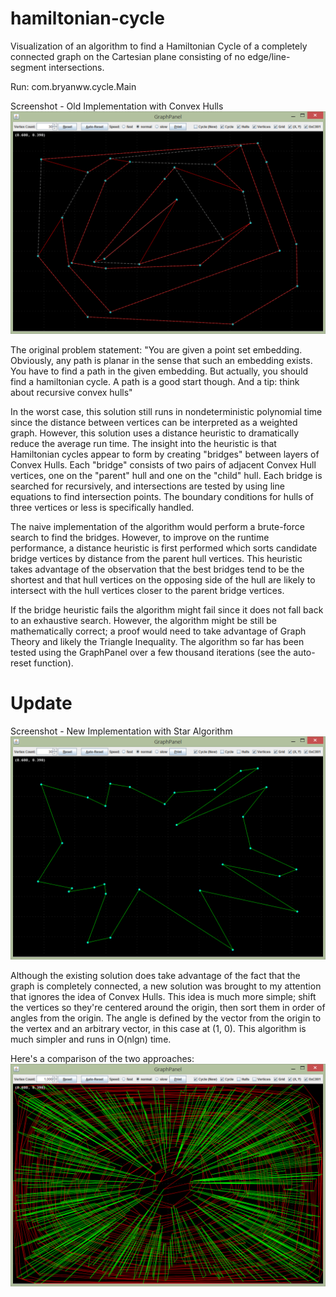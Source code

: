 hamiltonian-cycle
=================

Visualization of an algorithm to find a Hamiltonian Cycle of a completely connected graph on the Cartesian plane consisting of no edge/line-segment intersections.

Run:  com.bryanww.cycle.Main

Screenshot - Old Implementation with Convex Hulls
![screenshot-old.png](screenshot-old.png "Screenshot - Old Implementation with Convex Hulls")

The original problem statement:
"You are given a point set embedding. Obviously, any path is planar in the sense that such an embedding exists. You have to find a path in the given embedding. But actually, you should find a hamiltonian cycle. A path is a good start though.
And a tip: think about recursive convex hulls"

In the worst case, this solution still runs in nondeterministic polynomial time since the distance between vertices can be interpreted as a weighted graph.  However, this solution uses a distance heuristic to dramatically reduce the average run time.  The insight into the heuristic is that Hamiltonian cycles appear to form by creating "bridges" between layers of Convex Hulls.  Each "bridge" consists of two pairs of adjacent Convex Hull vertices, one on the "parent" hull and one on the "child" hull.  Each bridge is searched for recursively, and intersections are tested by using line equations to find intersection points.  The boundary conditions for hulls of three vertices or less is specifically handled.

The naive implementation of the algorithm would perform a brute-force search to find the bridges.  However, to improve on the runtime performance, a distance heuristic is first performed which sorts candidate bridge vertices by distance from the parent hull vertices.  This heuristic takes advantage of the observation that the best bridges tend to be the shortest and that hull vertices on the opposing side of the hull are likely to intersect with the hull vertices closer to the parent bridge vertices.

If the bridge heuristic fails the algorithm might fail since it does not fall back to an exhaustive search.  However, the algorithm might be still be mathematically correct; a proof would need to take advantage of Graph Theory and likely the Triangle Inequality.  The algorithm so far has been tested using the GraphPanel over a few thousand iterations (see the auto-reset function).


Update
======

Screenshot - New Implementation with Star Algorithm
![screenshot-new.png](screenshot-new.png "Screenshot - New Implementation with Star Algorithm")

Although the existing solution does take advantage of the fact that the graph is completely connected, a new solution was brought to my attention that ignores the idea of Convex Hulls.  This idea is much more simple; shift the vertices so they're centered around the origin, then sort them in order of angles from the origin.  The angle is defined by the vector from the origin to the vertex and an arbitrary vector, in this case at (1, 0).  This algorithm is much simpler and runs in O(nlgn) time.

Here's a comparison of the two approaches:
![screenshot-comparison.png](screenshot-comparison.png "Comparison of the two approaches.")
